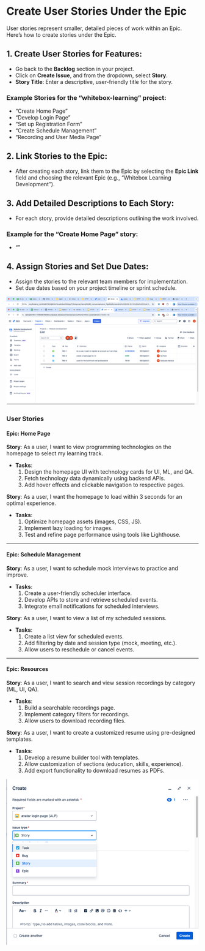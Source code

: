 #  Create User Stories Under the Epic

User stories represent smaller, detailed pieces of work within an Epic. Here’s how to create stories under the Epic.

## 1. Create User Stories for Features:
- Go back to the **Backlog** section in your project.
- Click on **Create Issue**, and from the dropdown, select **Story**.
- **Story Title**: Enter a descriptive, user-friendly title for the story.

### Example Stories for the “whitebox-learning” project:
- “Create Home Page”
- “Develop Login Page”
- “Set up Registration Form”
- “Create Schedule Management”
- “Recording and User Media Page”

## 2. Link Stories to the Epic:
- After creating each story, link them to the Epic by selecting the **Epic Link** field and choosing the relevant Epic (e.g., “Whitebox Learning Development”).

## 3. Add Detailed Descriptions to Each Story:
- For each story, provide detailed descriptions outlining the work involved.

### Example for the “Create Home Page” story:
- “”

## 4. Assign Stories and Set Due Dates:
- Assign the stories to the relevant team members for implementation.
- Set due dates based on your project timeline or sprint schedule.


![alt text](<../steps/user_storis.png>)

### User Stories

#### Epic: Home Page

**Story**: As a user, I want to view programming technologies on the homepage to select my learning track.
  - **Tasks**:
    1. Design the homepage UI with technology cards for UI, ML, and QA.
    2. Fetch technology data dynamically using backend APIs.
    3. Add hover effects and clickable navigation to respective pages.

**Story**: As a user, I want the homepage to load within 3 seconds for an optimal experience.
  - **Tasks**:
    1. Optimize homepage assets (images, CSS, JS).
    2. Implement lazy loading for images.
    3. Test and refine page performance using tools like Lighthouse.

---

#### Epic: Schedule Management

**Story**: As a user, I want to schedule mock interviews to practice and improve.
  - **Tasks**:
    1. Create a user-friendly scheduler interface.
    2. Develop APIs to store and retrieve scheduled events.
    3. Integrate email notifications for scheduled interviews.

**Story**: As a user, I want to view a list of my scheduled sessions.
  - **Tasks**:
    1. Create a list view for scheduled events.
    2. Add filtering by date and session type (mock, meeting, etc.).
    3. Allow users to reschedule or cancel events.

---

#### Epic: Resources

**Story**: As a user, I want to search and view session recordings by category (ML, UI, QA).
  - **Tasks**:
    1. Build a searchable recordings page.
    2. Implement category filters for recordings.
    3. Allow users to download recording files.

**Story**: As a user, I want to create a customized resume using pre-designed templates.
  - **Tasks**:
    1. Develop a resume builder tool with templates.
    2. Allow customization of sections (education, skills, experience).
    3. Add export functionality to download resumes as PDFs.


![alt text](../steps/storys.png)

